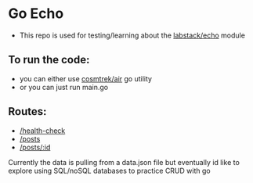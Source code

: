 # Go Echo
- This repo is used for testing/learning about the [labstack/echo](https://github.com/labstack/echo) module

## To run the code:
- you can either use [cosmtrek/air](https://github.com/cosmtrek/air) go utility
- or you can just run main.go

## Routes:

- [/health-check](http://localhost:3000/health-check)
- [/posts](http://localhost:3000/posts)
- [/posts/:id](http://localhost:3000/posts/0)

Currently the data is pulling from a data.json file but eventually id like to explore using SQL/noSQL databases to practice CRUD with go
